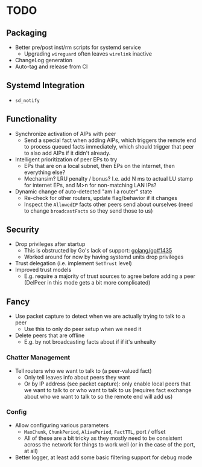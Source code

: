 # TODO

## Packaging

* Better pre/post inst/rm scripts for systemd service
  * Upgrading `wireguard` often leaves `wirelink` inactive
* ChangeLog generation
* Auto-tag and release from CI

## Systemd Integration

* `sd_notify`

## Functionality

* Synchronize activation of AIPs with peer
  * Send a special fact when adding AIPs, which triggers the remote end to
    process queued facts immediately, which should trigger that peer to also
    add AIPs if it didn't already.
* Intelligent prioritization of peer EPs to try
  * EPs that are on a local subnet, then EPs on the internet, then everything else?
  * Mechansim? LRU penalty / bonus? I.e. add N ms to actual LU stamp for
    internet EPs, and M>n for non-matching LAN IPs?
* Dynamic change of auto-detected "am I a router" state
  * Re-check for other routers, update flag/behavior if it changes
  * Inspect the `AllowedIP` facts other peers send about ourselves
    (need to change `broadcastFacts` so they send those to us)

## Security

* Drop privileges after startup
  * This is obstructed by Go's lack of support:
    [golang/go#1435](https://github.com/golang/go/issues/1435)
  * Worked around for now by having systemd units drop privileges
* Trust delegation (i.e. implement `SetTrust` level)
* Improved trust models
  * E.g. require a majority of trust sources to agree before adding a peer
    (DelPeer in this mode gets a bit more complicated)

## Fancy

* Use packet capture to detect when we are actually trying to talk to a peer
  * Use this to only do peer setup when we need it
* Delete peers that are offline
  * E.g. by not broadcasting facts about if if it's unhealty

### Chatter Management

* Tell routers who we want to talk to (a peer-valued fact)
  * Only tell leaves info about peers they want
  * Or by IP address (see packet capture): only enable local peers that we
    want to talk to or who want to talk to us (requires fact exchange about
    who we want to talk to so the remote end will add us)

### Config

* Allow configuring various parameters
  * `MaxChunk`, `ChunkPeriod`, `AlivePeriod`, `FactTTL`, port / offset
  * All of these are a bit tricky as they mostly need to be consistent
    across the network for things to work well (or in the case of the port,
    at all)
* Better logger, at least add some basic filtering support for debug mode
